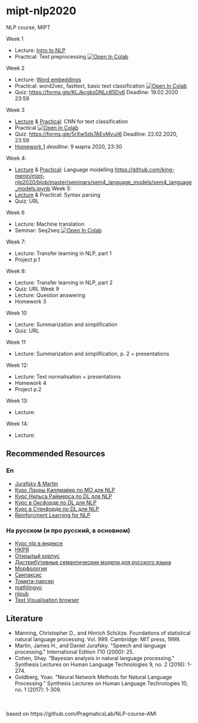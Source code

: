 # mipt-nlp2020
NLP course, MIPT

Week 1
* Lecture: [Intro to NLP](lectures/L1_intro.pdf)
* Practical: Text preprocessing [![Open In Colab](https://colab.research.google.com/assets/colab-badge.svg)](https://colab.research.google.com/drive/10_Aehfbxgr3fxXPgI1gM5BTU8yOy-Z4U)

Week 2
* Lecture: [Word embeddings](lectures/L2_word_vectors.pdf)
* Practical: word2vec, fasttext, basic text classification [![Open In Colab](https://colab.research.google.com/assets/colab-badge.svg)](https://colab.research.google.com/github/PragmaticsLab/NLP-course-FinTech/blob/master/seminars/2/2_embeddings.ipynb)
* Quiz: https://forms.gle/KLJkcgksDNLc85Dv6 Deadline: 19.02.2020 23:59


Week 3
* [Lecture](lectures/L3_text-classification.pdf) & [Practical](https://github.com/king-menin/mipt-nlp2020/blob/master/seminars/sem3_classification.ipynb): CNN for text classification
* Practical [![Open In Colab](https://colab.research.google.com/assets/colab-badge.svg)](https://colab.research.google.com/github/PragmaticsLab/NLP-course-AMI/blob/dev/seminars/sem3_classification.ipynb)
* Quiz: https://forms.gle/5rXwSds7AEyMyuii6 Deadline: 22.02.2020, 23:59
* [Homework 1](HWs/hw1.ipynb) *deadline*: 9 марта 2020, 23:30

Week 4: 
* [Lecture](lectures/L4_LM.pdf) & [Practical](seminars/sem4_language_models/sem4_language_models.ipynb): Language modelling
https://github.com/king-menin/mipt-nlp2020/blob/master/seminars/sem4_language_models/sem4_language_models.ipynb
Week 5:
* [Lecture](lectures/L5_syntax.pdf) & Practical: Syntax parsing
* Quiz: URL

Week 6
* Lecture: Machine translation
* Seminar: Seq2seq [![Open In Colab](https://colab.research.google.com/assets/colab-badge.svg)](https://colab.research.google.com/github/PragmaticsLab/NLP-course-FinTech/blob/master/seminars/sem6_seq2seq/6_seq2seq.ipynb)

Week 7:
* Lecture: Transfer learning in NLP, part 1
* Project p.1

Week 8:
* Lecture: Transfer learning in NLP, part 2
* Quiz: URL
Week 9
* Lecture: Question answering
* Homework 3

Week 10
* Lecture: Summarization and simplification
* Quiz: URL

Week 11
* Lecture: Summarization and simplification, p. 2 + presentations

Week 12:
* Lecture: Text normalisation + presentations
* Homework 4
* Project p.2 

Week 13: 
* Lecture:

Week 14:
* Lecture:


## Recommended Resources
### En

* [Jurafsky & Martin](https://web.stanford.edu/~jurafsky/slp3/)
* [Курс Лауры Каллмайер по МО для NLP](https://user.phil.hhu.de/~kallmeyer/MachineLearning/index.html)
* [Курс Нильса Раймерса по DL для NLP](https://github.com/UKPLab/deeplearning4nlp-tutorial)
* [Курс в Оксфорде по DL для NLP](https://github.com/UKPLab/deeplearning4nlp-tutorial)
* [Курс в Стенфорде по DL для NLP](http://cs224d.stanford.edu)
* [Reinforcment Learning for NLP](https://github.com/jiyfeng/rl4nlp)


### На русском (и про русский, в основном)

* [Курс nlp в яндексе](https://github.com/yandexdataschool/nlp_course)
* [НКРЯ](http://ruscorpora.ru)
* [Открытый корпус](http://opencorpora.org)
* [Дистрибутивные семантические модели для русского языка](http://rusvectores.org/ru/)
* [Морфология](https://tech.yandex.ru/mystem/)
* [Синтаксис](https://habrahabr.ru/post/317564/)
* [Томита-парсер](https://tech.yandex.ru/tomita/)
* [mathlingvo](http://mathlingvo.ru)
* [nlpub](https://nlpub.ru)
* [Text Visualisation browser](http://textvis.lnu.se)



## Literature

* Manning, Christopher D., and Hinrich Schütze. Foundations of statistical natural language processing. Vol. 999. Cambridge: MIT press, 1999.
* Martin, James H., and Daniel Jurafsky. "Speech and language processing." International Edition 710 (2000): 25.
* Cohen, Shay. "Bayesian analysis in natural language processing." Synthesis Lectures on Human Language Technologies 9, no. 2 (2016): 1-274.
* Goldberg, Yoav. "Neural Network Methods for Natural Language Processing." Synthesis Lectures on Human Language Technologies 10, no. 1 (2017): 1-309.

<br>
<br>
based on https://github.com/PragmaticsLab/NLP-course-AMI
